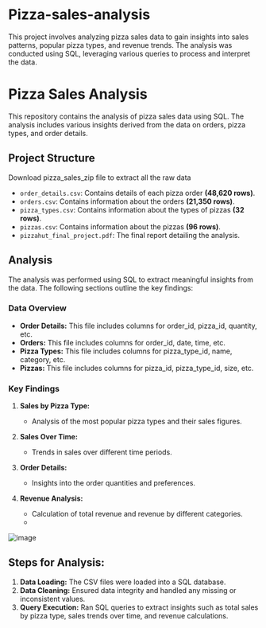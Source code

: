 # Pizza-sales-analysis
This project involves analyzing pizza sales data to gain insights into sales patterns, popular pizza types, and revenue trends. The analysis was conducted using SQL, leveraging various queries to process and interpret the data.
# Pizza Sales Analysis

This repository contains the analysis of pizza sales data using SQL. The analysis includes various insights derived from the data on orders, pizza types, and order details.

## Project Structure
Download pizza_sales_zip file to extract all the raw data

- `order_details.csv`: Contains details of each pizza order **(48,620 rows)**.
- `orders.csv`: Contains information about the orders **(21,350 rows)**.
- `pizza_types.csv`: Contains information about the types of pizzas **(32 rows)**.
- `pizzas.csv`: Contains information about the pizzas **(96 rows)**.
- `pizzahut_final_project.pdf`: The final report detailing the analysis.

## Analysis

The analysis was performed using SQL to extract meaningful insights from the data. The following sections outline the key findings:

### Data Overview

- **Order Details:** This file includes columns for order_id, pizza_id, quantity, etc.
- **Orders:** This file includes columns for order_id, date, time, etc.
- **Pizza Types:** This file includes columns for pizza_type_id, name, category, etc.
- **Pizzas:** This file includes columns for pizza_id, pizza_type_id, size, etc.

### Key Findings

1. **Sales by Pizza Type:**
   - Analysis of the most popular pizza types and their sales figures.

2. **Sales Over Time:**
   - Trends in sales over different time periods.

3. **Order Details:**
   - Insights into the order quantities and preferences.

4. **Revenue Analysis:**
   - Calculation of total revenue and revenue by different categories.
   - 
![image](https://github.com/user-attachments/assets/353bf3ce-78a2-4d38-81b4-5e91e35959db)



## Steps for Analysis:
1. **Data Loading:** The CSV files were loaded into a SQL database.
2. **Data Cleaning:** Ensured data integrity and handled any missing or inconsistent values.
3. **Query Execution:** Ran SQL queries to extract insights such as total sales by pizza type, sales trends over time, and revenue calculations.


